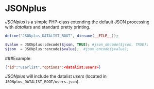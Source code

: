 # JSONplus
*JSONplus* is a simple PHP-class extending the default JSON processing with *datalist*s and standard pretty printing.

```php
define("JSONplus_DATALIST_ROOT", dirname(__FILE__));

$value = JSONplus::decode($json, TRUE);	#json_decode($json, TRUE);
$json  = JSONplus::encode($value);	#json_encode($value);
```

###Example:
```json
{"id":"userlist","options":<datalist:users>}
```
*JSONplus* will include the datalist *users* (located in ``JSONplus_DATALIST_ROOT/users.json``).
